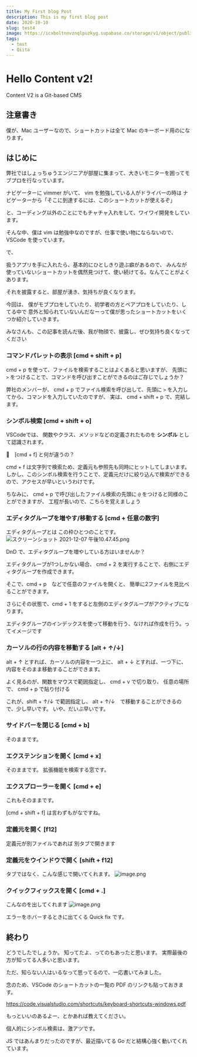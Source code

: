 ```yaml
---
title: My First blog Post
description: This is my first blog post
date: 2020-10-10
slug: test4
image: https://icxboltnnvznqlpuzkyg.supabase.co/storage/v1/object/public/blog/thumbnail/nuxt3.png
tags:
  - test
  - Qiita
---
```

# Hello Content v2!
  Content V2 is a Git-based CMS

## 注意書き

僕が、Mac ユーザーなので、ショートカットは全て Mac のキーボード用のになります。

## はじめに
弊社ではしょっちゅうエンジニアが部屋に集まって、大きいモニターを囲ってモブプロを行なっています。

ナビゲーターに vimmer がいて、
vim を勉強している人がドライバーの時は
ナビゲーターから「そこに到達するには、このショートカットが使えるぞ」

と、コーディング以外のことにでもチャチャ入れをして、ワイワイ開発をしています。

そんな中、僕は vim は勉強中なのですが、仕事で使い物にならないので、VSCode を使っています。

で、

扱うアプリを手に入れたら、基本的にひとしきり遊ぶ癖があるので、
みんなが使っていないショートカットを偶然見つけて、使い続けてる。なんてことがよくあります。

それを披露すると、部屋が湧き、気持ちが良くなります。

今回は、
僕がモブプロをしていたり、初学者の方とペアプロをしていたり、してる中で
意外と知られていないんだなーって僕が思ったショートカットをいくつか紹介していきます。

みなさんも、この記事を読んだ後、我が物顔で、披露し、ぜひ気持ち良くなってください

### コマンドパレットの表示 [cmd + shift + p]

cmd + p を使って、ファイルを検索することはよくあると思いますが、
先頭に `>` をつけることで、コマンドを呼び出すことができるのはご存じでしょうか？

弊社のメンバーが、 cmd + p でファイル検索を呼び出して、先頭に `>` を入力してから、コマンドを入力していたのですが、
実は、 cmd + shift + p で、完結します。

### シンボル検索 [cmd + shift + o]

VSCodeでは、
関数やクラス、メソッドなどの定義されたものを **シンボル** として認識されます。

🤔　[cmd + f] と何が違うの？

cmd + f は文字列で検索ため、定義元も参照先も同時にヒットしてしまいます。
しかし、このシンボル検索を行うことで、定義元だけに絞り込んで検索ができるので、アクセスが早いというわけです。

ちなみに、
cmd + p で呼び出したファイル検索の先頭に `@` をつけると同様のことができますが、
工程が長いので、こちらを覚えましょう

### エディタグループを増やす/移動する [cmd + 任意の数字]

エディタグループとは
この枠ひとつのことです。
![スクリーンショット 2021-12-07 午後10.47.45.png](https://qiita-image-store.s3.ap-northeast-1.amazonaws.com/0/321282/c81418b7-ba22-24e6-e124-427991c4ab05.png)

DnD で、エディタグループを増やしている方はいませんか？


エディタグループが1つしかない場合、
cmd + 2 を実行することで、右側にエディタグループを作成できます。

そこで、cmd + p　などで任意のファイルを開くと、
簡単に2ファイルを見比べることができます。

さらにその状態で、cmd + 1 をすると左側のエディタグループがアクティブになります。

エディタグループのインデックスを使って移動を行う、なければ作成を行う。ってイメージです

### カーソルの行の内容を移動する [alt + ↑/↓]

alt + ↑ とすれば、カーソルの内容を一つ上に、
alt + ↓ とすれば、一つ下に、
内容をそのまま移動することができます。

よく見るのが、関数をマウスで範囲指定し、
cmd + v で切り取り、
任意の場所で、 cmd + p で貼り付ける

これが、shift + ↑/↓ で範囲指定し、
alt + ↑/↓　で移動することができるので、少し早いです。
いや、だいぶ早いです。

### サイドバーを閉じる [cmd + b]

そのままです。

### エクステンションを開く [cmd + x]

そのままです。
拡張機能を検索する窓です。

### エクスプローラーを開く [cmd + e]

これもそのままです。

[cmd + shift + f] は言わずもがなですね。

### 定義元を開く [f12]

定義元が別ファイルであれば
別タブで開きます

### 定義元をウインドウで開く [shift + f12]

タブではなく、こんな感じで開いてくれます。
![image.png](https://qiita-image-store.s3.ap-northeast-1.amazonaws.com/0/321282/432d5c75-92e5-6cd6-cb0e-a68185008725.png)

### クイックフィックスを開く [cmd + .]

こんなのを出してくれます
![image.png](https://qiita-image-store.s3.ap-northeast-1.amazonaws.com/0/321282/0d80fa22-4491-c4ad-0670-a9f2363d69cc.png)

エラーをホバーするときに出てくる Quick fix です。

## 終わり

どうでしたでしょうか。
知ってたよ、ってのもあったと思います。
実際最後の方が知ってる人多いと思います。

ただ、知らない人はいるなって思ってるので、一応書いてみました。

念のため、VSCode のショートカットの一覧の PDF のリンクも貼っておきます。

https://code.visualstudio.com/shortcuts/keyboard-shortcuts-windows.pdf

もっといいのあるよー、とかあれば教えてください。

個人的にシンボル検索は、激アツです。

JS ではあんまりだったのですが、最近描いてる Go だと結構心強く動いてくれています。
